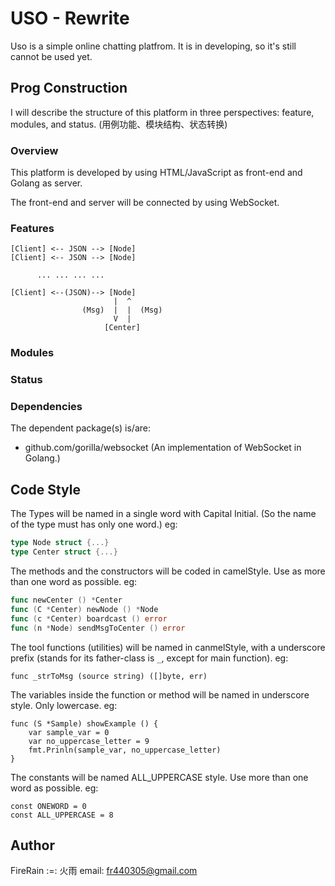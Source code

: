# USO - Rewrite

Uso is a simple online chatting platfrom.
It is in developing, so it's still cannot
be used yet.

## Prog Construction

I will describe the structure of this platform
in three perspectives: feature, modules,
and status.
(用例功能、模块结构、状态转换)
 
### Overview

This platform is developed by using
HTML/JavaScript as front-end and Golang
as server.

The front-end and server will be connected
by using WebSocket.

### Features

```
[Client] <-- JSON --> [Node]
[Client] <-- JSON --> [Node]

      ... ... ... ...

[Client] <--(JSON)--> [Node]
                       |  ^
                (Msg)  |  |  (Msg)
                       V  |
                     [Center]
```

### Modules

### Status

### Dependencies

The dependent package(s) is/are:

-	github.com/gorilla/websocket (An implementation of WebSocket in Golang.)


## Code Style

The Types will be named in a single word with Capital Initial.
(So the name of the type must has only one word.)
eg:

```Go
type Node struct {...}
type Center struct {...}
```

The methods and the constructors will be coded in camelStyle.
Use as more than one word as possible.
eg:
```Go
func newCenter () *Center
func (C *Center) newNode () *Node
func (c *Center) boardcast () error
func (n *Node) sendMsgToCenter () error
```

The tool functions (utilities) will be named in canmelStyle,
with a underscore prefix (stands for its father-class is ```_```,
except for main function).
eg:
```
func _strToMsg (source string) ([]byte, err)
```

The variables inside the function or method will be named
in underscore style. Only lowercase.
eg:
```
func (S *Sample) showExample () {
	var sample_var = 0
	var no_uppercase_letter = 9
	fmt.Prinln(sample_var, no_uppercase_letter)
}
```

The constants will be named ALL_UPPERCASE style. Use more than
one word as possible.
eg:
```
const ONEWORD = 0
const ALL_UPPERCASE = 8
```


## Author

FireRain :=: 火雨
email: fr440305@gmail.com


